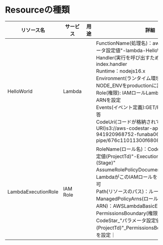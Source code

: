 # Resourceの種類  

|リソース名|サービス|用途|詳細|
|-|-|-|-|
|HelloWorld|Lambda||FunctionName(処理名)：awscodestar-"パラメータ設定値"-lambda-HelloWorld<br>Handler(実行を呼び出すための関数)：index.handler<br>Runtime：nodejs16.x<br>Environment(ランタイム環境):環境変数NODE_ENVをproductionに設定<br>Role(権限): IAMロールLambdaExecutionRoleのARNを設定<br>Events(イベント定義):GET/POSTリクエストに応答<br>CodeUri(コードが格納されているS3バケットのURI)s3://aws-codestar-ap-northeast-1-941920968752-funaba0601-back-pipe/676c11011300f6808b2da5cbc44c6c2d|
|LambdaExecutionRole|IAM Role||RoleName(ロール名)：CodeStar-"パラメータ設定値(ProjectTd)"-Execution"パラメータ設定値(Stage)"<br>AssumeRolePolicyDocument(信頼ポリシー)：LambdaがこのIAMロールを引き受けることを許可<br>Path(リソースのパス)：ルート<br>ManagedPolicyArns(ロールにアタッチするARN)：AWSLambdaBasicExecutionRoleを設定<br>PermissionsBoundary(権限境界)：CodeStar_"パラメータ設定値(ProjectTd)"_PermissionsBoundaryのポリシーを設定｜

